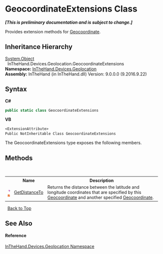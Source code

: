 # GeocoordinateExtensions Class
 _**\[This is preliminary documentation and is subject to change.\]**_

Provides extension methods for <a href="T_Windows_Devices_Geolocation_Geocoordinate">Geocoordinate</a>.


## Inheritance Hierarchy
<a href="http://msdn2.microsoft.com/en-us/library/e5kfa45b" target="_blank">System.Object</a><br />&nbsp;&nbsp;InTheHand.Devices.Geolocation.GeocoordinateExtensions<br />
**Namespace:**&nbsp;<a href="N_InTheHand_Devices_Geolocation">InTheHand.Devices.Geolocation</a><br />**Assembly:**&nbsp;InTheHand (in InTheHand.dll) Version: 9.0.0.0 (9.2016.9.22)

## Syntax

**C#**<br />
``` C#
public static class GeocoordinateExtensions
```

**VB**<br />
``` VB
<ExtensionAttribute>
Public NotInheritable Class GeocoordinateExtensions
```

The GeocoordinateExtensions type exposes the following members.


## Methods
&nbsp;<table><tr><th></th><th>Name</th><th>Description</th></tr><tr><td>![Public method](media/pubmethod.gif "Public method")![Static member](media/static.gif "Static member")</td><td><a href="M_InTheHand_Devices_Geolocation_GeocoordinateExtensions_GetDistanceTo">GetDistanceTo</a></td><td>
Returns the distance between the latitude and longitude coordinates that are specified by this <a href="T_Windows_Devices_Geolocation_Geocoordinate">Geocoordinate</a> and another specified <a href="T_Windows_Devices_Geolocation_Geocoordinate">Geocoordinate</a>.</td></tr></table>&nbsp;
<a href="#geocoordinateextensions-class">Back to Top</a>

## See Also


#### Reference
<a href="N_InTheHand_Devices_Geolocation">InTheHand.Devices.Geolocation Namespace</a><br />